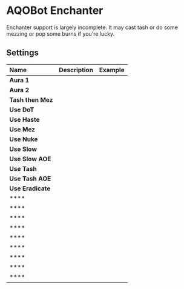 # AQOBot Enchanter

Enchanter support is largely incomplete. It may cast tash or do some mezzing or pop some burns if you're lucky.

## Settings

| **Name** | **Description** | **Example** |
| :-- | :----- | :--- |
| **Aura 1** |  |  |
| **Aura 2** |  |  |
| **Tash then Mez** |  |  |
| **Use DoT** |  |  |
| **Use Haste** |  |  |
| **Use Mez** |  |  |
| **Use Nuke** |  |  |
| **Use Slow** |  |  |
| **Use Slow AOE** |  |  |
| **Use Tash** |  |  |
| **Use Tash AOE** |  |  |
| **Use Eradicate** |  |  |
| **** |  |  |
| **** |  |  |
| **** |  |  |
| **** |  |  |
| **** |  |  |
| **** |  |  |
| **** |  |  |
| **** |  |  |
| **** |  |  |